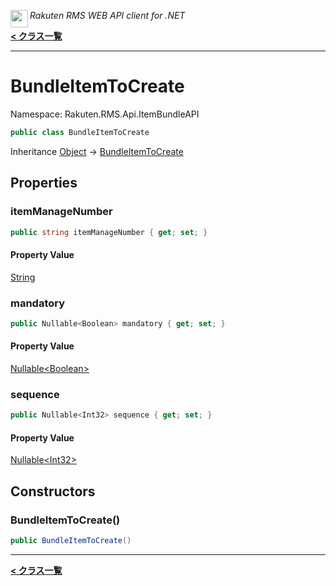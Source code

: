 <img align="left" style="height: 2em;" src="https://webservice.rakuten.co.jp/favicon.ico"><em>Rakuten RMS WEB API client for .NET</em>

[**< クラス一覧**](./)
- - -

# BundleItemToCreate

Namespace: Rakuten.RMS.Api.ItemBundleAPI

```csharp
public class BundleItemToCreate
```

Inheritance [Object](https://docs.microsoft.com/en-us/dotnet/api/system.object) → [BundleItemToCreate](./rakuten.rms.api.itembundleapi.bundleitemtocreate)

## Properties

### <a id="properties-itemmanagenumber"/>**itemManageNumber**

```csharp
public string itemManageNumber { get; set; }
```

#### Property Value

[String](https://docs.microsoft.com/en-us/dotnet/api/system.string)<br>

### <a id="properties-mandatory"/>**mandatory**

```csharp
public Nullable<Boolean> mandatory { get; set; }
```

#### Property Value

[Nullable&lt;Boolean&gt;](https://docs.microsoft.com/en-us/dotnet/api/system.nullable-1)<br>

### <a id="properties-sequence"/>**sequence**

```csharp
public Nullable<Int32> sequence { get; set; }
```

#### Property Value

[Nullable&lt;Int32&gt;](https://docs.microsoft.com/en-us/dotnet/api/system.nullable-1)<br>

## Constructors

### <a id="constructors-.ctor"/>**BundleItemToCreate()**

```csharp
public BundleItemToCreate()
```


- - -
[**< クラス一覧**](./)
